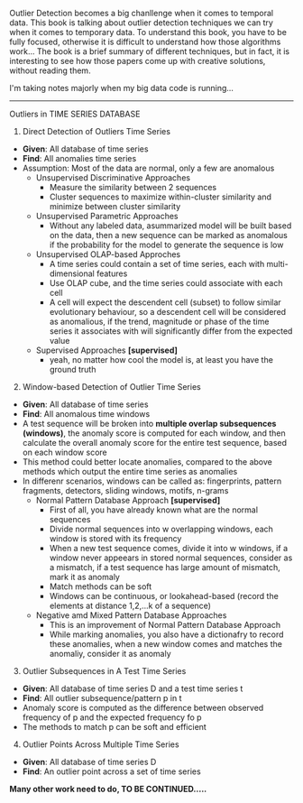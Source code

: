 Outlier Detection becomes a big chanllenge when it comes to temporal data. This book is talking about outlier detection techniques we can try when it comes to temporary data.
To understand this book, you have to be fully focused, otherwise it is difficult to understand how those algorithms work... The book is a brief summary of different techniques, but in fact, it is interesting to see how those papers come up with creative solutions, without reading them.

I'm taking notes majorly when my big data code is running...
********************************************************************

Outliers in TIME SERIES DATABASE

1. Direct Detection of Outliers Time Series
* <b>Given</b>: All database of time series
* <b>Find</b>: All anomalies time series
* Assumption: Most of the data are normal, only a few are anomalous
  * Unsupervised Discriminative Approaches
    * Measure the similarity between 2 sequences
    * Cluster sequences to maximize within-cluster similarity and minimize between cluster similarity
  * Unsupervised Parametric Approaches
    * Without any labeled data, asummarized model will be built based on the data, then a new sequence can be marked as anomalous if the probability for the model to generate the sequence is low
  * Unsupervised OLAP-based Approches
    * A time series could contain a set of time series, each with multi-dimensional features
    * Use OLAP cube, and the time series could associate with each cell
    * A cell will expect the descendent cell (subset) to follow similar evolutionary behaviour, so a descendent cell will be considered as anomalious, if the trend, magnitude or phase of the time series it associates with will significantly differ from the expected value
  * Supervised Approaches <b>[supervised]</b>
    * yeah, no matter how cool the model is, at least you have the ground truth
 
2. Window-based Detection of Outlier Time Series
* <b>Given</b>: All database of time series
* <b>Find</b>: All anomalous time windows
* A test sequence will be broken into <b>multiple overlap subsequences (windows)</b>, the anomaly score is computed for each window, and then calculate the overall anomaly score for the entire test sequence, based on each window score
* This method could better locate anomalies, compared to the above methods which output the entire time series as anomalies
* In differenr scenarios, windows can be called as: fingerprints, pattern fragments, detectors, sliding windows, motifs, n-grams
  * Normal Pattern Database Approach <b>[supervised]</b>
    * First of all, you have already known what are the normal sequences
    * Divide normal sequences into w overlapping windows, each window is stored with its frequency
    * When a new test sequence comes, divide it into w windows, if a window never appeears in stored normal sequences, consider as a mismatch, if a test sequence has large amount of mismatch, mark it as anomaly
    * Match methods can be soft
    * Windows can be continuous, or lookahead-based (record the elements at distance 1,2,...k of a sequence)
  * Negative amd Mixed Pattern Database Approaches
    * This is an improvement of Normal Pattern Database Approach
    * While marking anomalies, you also have a dictionafry to record these anomalies, when a new window comes and matches the anomaliy, consider it as anomaly
    
3. Outlier Subsequences in A Test Time Series
* <b>Given</b>: All database of time series D and a test time series t
* <b>Find</b>: All outlier subsequence/pattern p in t
* Anomaly score is computed as the difference between observed frequency of p and the expected frequency fo p
* The methods to match p can be soft and efficient

4. Outlier Points Across Multiple Time Series
* <b>Given</b>: All database of time series D
* <b>Find</b>: An outlier point across a set of time series

<b>Many other work need to do, TO BE CONTINUED.....</b>




